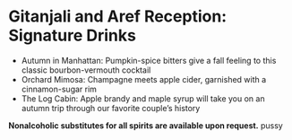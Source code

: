 # Gitanjali and Aref Reception: Signature Drinks

* Autumn in Manhattan: 
  Pumpkin-spice bitters give a fall feeling to this classic bourbon-vermouth cocktail 
* Orchard Mimosa: 
  Champagne meets apple cider, garnished with a cinnamon-sugar rim
* The Log Cabin: 
  Apple brandy and maple syrup will take you on an autumn trip through our favorite couple’s history

**Nonalcoholic substitutes for all spirits are available upon request.**
pussy